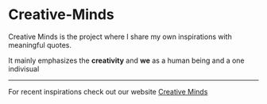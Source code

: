 # Creative-Minds

Creative Minds is the project where I share my own inspirations with meaningful quotes.

It mainly emphasizes the **creativity** and **we** as a human being and a one indivisual

------

For recent inspirations check out our website [Creative Minds](https://jinnn0.github.io/creative-minds/)
